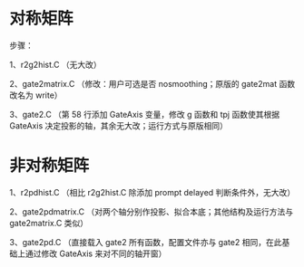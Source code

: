 
# 对称矩阵

步骤：

1、r2g2hist.C （无大改）

2、gate2matrix.C （修改：用户可选是否 nosmoothing；原版的 gate2mat 函数改名为 write）

3、gate2.C  （第 58 行添加 GateAxis 变量，修改 g 函数和 tpj 函数使其根据 GateAxis 决定投影的轴，其余无大改；运行方式与原版相同）




# 非对称矩阵

1、r2pdhist.C  （相比 r2g2hist.C 除添加 prompt delayed 判断条件外，无大改）

2、gate2pdmatrix.C  （对两个轴分别作投影、拟合本底；其他结构及运行方法与 gate2matrix.C 类似）

3、gate2pd.C  （直接载入 gate2 所有函数，配置文件亦与 gate2 相同，在此基础上通过修改 GateAxis 来对不同的轴开窗）